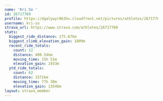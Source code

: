```yaml
---
name: 'Kri So '
id: 26717769
profile: https://dgalywyr863hv.cloudfront.net/pictures/athletes/26717769/7761026/14/large.jpg
username: kri-so
strava_url: https://www.strava.com/athletes/26717769
stats:
  biggest_ride_distance: 175.67km
  biggest_climb_elevation_gain: 1809m
  recent_ride_totals:
    count: 12
    distance: 400.54km
    moving_time: 15h 51m
    elevation_gain: 1933m
  ytd_ride_totals:
    count: 62
    distance: 1571km
    moving_time: 77h 30m
    elevation_gain: 13546m
layout: strava_member
--- 
```

